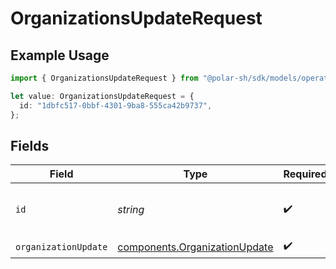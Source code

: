 # OrganizationsUpdateRequest

## Example Usage

```typescript
import { OrganizationsUpdateRequest } from "@polar-sh/sdk/models/operations/organizationsupdate.js";

let value: OrganizationsUpdateRequest = {
  id: "1dbfc517-0bbf-4301-9ba8-555ca42b9737",
};
```

## Fields

| Field                                                                          | Type                                                                           | Required                                                                       | Description                                                                    | Example                                                                        |
| ------------------------------------------------------------------------------ | ------------------------------------------------------------------------------ | ------------------------------------------------------------------------------ | ------------------------------------------------------------------------------ | ------------------------------------------------------------------------------ |
| `id`                                                                           | *string*                                                                       | :heavy_check_mark:                                                             | N/A                                                                            | 1dbfc517-0bbf-4301-9ba8-555ca42b9737                                           |
| `organizationUpdate`                                                           | [components.OrganizationUpdate](../../models/components/organizationupdate.md) | :heavy_check_mark:                                                             | N/A                                                                            |                                                                                |